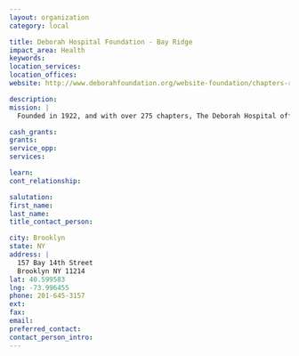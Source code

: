 ```yaml
---
layout: organization
category: local

title: Deborah Hospital Foundation - Bay Ridge
impact_area: Health
keywords: 
location_services: 
location_offices: 
website: http://www.deborahfoundation.org/website-foundation/chapters-regions/nyregion.html

description: 
mission: |
  Founded in 1922, and with over 275 chapters, The Deborah Hospital offers help and heal to desperatly ill patients without worrying about cost.

cash_grants: 
grants: 
service_opp: 
services: 

learn: 
cont_relationship: 

salutation: 
first_name: 
last_name: 
title_contact_person: 

city: Brooklyn
state: NY
address: |
  157 Bay 14th Street  
  Brooklyn NY 11214
lat: 40.599583
lng: -73.996455
phone: 201-645-3157
ext: 
fax: 
email: 
preferred_contact: 
contact_person_intro: 
---
```

